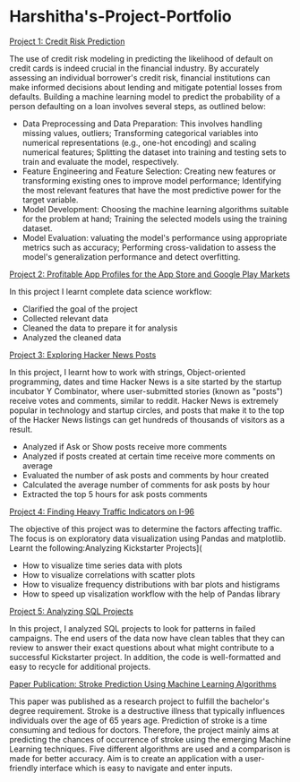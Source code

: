 # Harshitha's-Project-Portfolio
[Project 1: Credit Risk Prediction](https://github.com/harshithakumar-viji/Credit_Risk)

The use of credit risk modeling in predicting the likelihood of default on credit cards is indeed crucial in the financial industry. By accurately assessing an individual borrower's credit risk, financial institutions can make informed decisions about lending and mitigate potential losses from defaults. Building a machine learning model to predict the probability of a person defaulting on a loan involves several steps, as outlined below:
* Data Preprocessing and Data Preparation: This involves handling missing values, outliers;  Transforming categorical variables into numerical representations (e.g., one-hot encoding) and scaling numerical features; Splitting the dataset into training and testing sets to train and evaluate the model, respectively.
* Feature Engineering and Feature Selection:  Creating new features or transforming existing ones to improve model performance; Identifying the most relevant features that have the most predictive power for the target variable.
* Model Development: Choosing the machine learning algorithms suitable for the problem at hand; Training the selected models using the training dataset.
* Model Evaluation: valuating the model's performance using appropriate metrics such as accuracy; Performing cross-validation to assess the model's generalization performance and detect overfitting.
  
[Project 2: Profitable App Profiles for the App Store and Google Play Markets](https://github.com/harshithakumar-viji/App-profile)

In this project I learnt complete data science workflow:
* Clarified the goal of the project
* Collected relevant data
* Cleaned the data to prepare it for analysis
* Analyzed the cleaned data

[Project 3: Exploring Hacker News Posts](https://github.com/harshithakumar-viji/Hacker_posts)

In this project, I learnt how to work with strings, Object-oriented programming, dates and time
Hacker News is a site started by the startup incubator Y Combinator, where user-submitted stories (known as "posts") receive votes and comments, similar to reddit.
Hacker News is extremely popular in technology and startup circles, and posts that make it to the top of the Hacker News listings can get hundreds of thousands of visitors as a result.
 * Analyzed if Ask or Show posts receive more comments
 * Analyzed if posts created at certain time receive more comments on average
 * Evaluated the number of ask posts and comments by hour created
 * Calculated the average number of comments for ask posts by hour
 * Extracted the top 5 hours for ask posts comments

[Project 4: Finding Heavy Traffic Indicators on I-96](https://github.com/harshithakumar-viji/Traffic-indicator)

The objective of this project was to determine the factors affecting traffic. The focus is on exploratory data visualization using Pandas and matplotlib.
Learnt the following:Analyzing Kickstarter Projects](
* How to visualize time series data with plots
* How to visualize correlations with scatter plots
* How to visualize frequency distributions with bar plots and histigrams
* How to speed up visalization workflow with the help of Pandas library

[Project 5: Analyzing SQL Projects]( https://github.com/harshithakumar-viji/SQL_Kickstarter)

In this project, I analyzed SQL projects to look for patterns in failed campaigns.
The end users of the data now have clean tables that they can review to answer their exact questions about what might contribute to a successful Kickstarter project. 
In addition, the code is well-formatted and easy to recycle for additional projects.
   
[Paper Publication: Stroke Prediction Using Machine Learning Algorithms](https://doi.org/10.21276/ijirem.2021.8.4.2)

This paper was published as a research project to fulfill the bachelor's degree requirement.
Stroke is a destructive illness that typically influences individuals over the age of 65 years age. Prediction of stroke is a time consuming and tedious for doctors. Therefore, the project mainly aims at predicting the chances of occurrence of stroke using the emerging Machine Learning techniques. Five different algorithms are used and a comparison is made for better accuracy. Aim is to create an application with a user-friendly interface which is easy to navigate and enter inputs.

